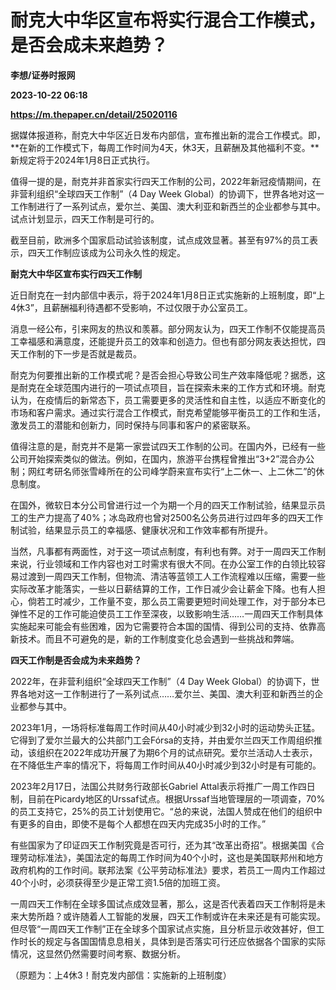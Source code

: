 # 耐克大中华区宣布将实行混合工作模式，是否会成未来趋势？
**李想/证券时报网**

**2023-10-22 06:18**

**https://m.thepaper.cn/detail/25020116**

据媒体报道称，耐克大中华区近日发布内部信，宣布推出新的混合工作模式。即，**在新的工作模式下，每周工作时间为4天，休3天，且薪酬及其他福利不变。**新规定将于2024年1月8日正式执行。

值得一提的是，耐克并非首家实行四天工作制的公司，2022年新冠疫情期间，在非营利组织“全球四天工作制”（4 Day Week Global）的协调下，世界各地对这一工作制进行了一系列试点，爱尔兰、美国、澳大利亚和新西兰的企业都参与其中。试点计划显示，四天工作制是可行的。

截至目前，欧洲多个国家启动试验该制度，试点成效显著。甚至有97%的员工表示，四天工作制应该成为公司永久性的规定。

**耐克大中华区宣布实行四天工作制**

近日耐克在一封内部信中表示，将于2024年1月8日正式实施新的上班制度，即“上4休3”，且薪酬福利待遇都不受影响，不过仅限于办公室员工。

消息一经公布，引来网友的热议和羡慕。部分网友认为，四天工作制不仅能提高员工幸福感和满意度，还能提升员工的效率和创造力。但也有部分网友表达担忧，四天工作制的下一步是否就是裁员。

耐克为何要推出新的工作模式呢？是否会担心导致公司生产效率降低呢？据悉，这是耐克在全球范围内进行的一项试点项目，旨在探索未来的工作方式和环境。耐克认为，在疫情后的新常态下，员工需要更多的灵活性和自主性，以适应不断变化的市场和客户需求。通过实行混合工作模式，耐克希望能够平衡员工的工作和生活，激发员工的潜能和创新力，同时保持与同事和客户的紧密联系。

值得注意的是，耐克并不是第一家尝试四天工作制的公司。在国内外，已经有一些公司开始探索类似的做法。例如，在国内，旅游平台携程曾推出“3+2”混合办公制；网红考研名师张雪峰所在的公司峰学蔚来宣布实行“上二休一、上二休二”的休息制度。

在国外，微软日本分公司曾进行过一个为期一个月的四天工作制试验，结果显示员工的生产力提高了40%；冰岛政府也曾对2500名公务员进行过四年多的四天工作制试验，结果显示员工的幸福感、健康状况和工作效率都有所提升。

当然，凡事都有两面性，对于这一项试点制度，有利也有弊。对于一周四天工作制来说，行业领域和工作内容也对工时需求有很大不同。在办公室工作的白领比较容易过渡到一周四天工作制，但物流、清洁等蓝领工人工作流程难以压缩，需要一些实际改革才能落实，一些以日薪结算的工作，工作日减少会让薪金下降。也有人担心，倘若工时减少，工作量不变，那么员工需要更短时间处理工作，对于部分本已弹性不足的工作可能迫使员工工作至深夜，以致影响生活……一周四天工作制具体实施起来可能会有些困难，因为它需要符合本国的国情、得到公司的支持、依靠高新技术。而且不可避免的是，新的工作制度变化总会遇到一些挑战和弊端。

**四天工作制是否会成为未来趋势？**

2022年，在非营利组织“全球四天工作制”（4 Day Week Global）的协调下，世界各地对这一工作制进行了一系列试点……爱尔兰、美国、澳大利亚和新西兰的企业都参与其中。

2023年1月，一场将标准每周工作时间从40小时减少到32小时的运动势头正猛。它得到了爱尔兰最大的公共部门工会Fórsa的支持，并由爱尔兰四天工作周组织推动，该组织在2022年成功开展了为期6个月的试点研究。爱尔兰活动人士表示，在不降低生产率的情况下，将每周工作时间从40小时减少到32小时是有可能的。

2023年2月17日，法国公共财务行政部长Gabriel Attal表示将推广一周工作四日制，目前在Picardy地区的Urssaf试点。根据Urssaf当地管理层的一项调查，70%的员工支持它，25%的员工计划使用它。“总的来说，法国人赞成在他们的组织中有更多的自由，即使不是每个人都想在四天内完成35小时的工作。”

有些国家为了印证四天工作制究竟是否可行，还为其“改革出奇招”。根据美国《合理劳动标准法》，美国法定的每周工作时间为40个小时，这也是美国联邦州和地方政府机构的工作时间。联邦法案《公平劳动标准法》要求，若员工一周内工作超过40个小时，必须获得至少是正常工资1.5倍的加班工资。

一周四天工作制在全球多国试点成效显著，那么，这是否代表着四天工作制将是未来大势所趋？或许随着人工智能的发展，四天工作制或许在未来还是有可能实现。但尽管“一周四天工作制”正在全球多个国家试点实施，且分析显示收效甚好，但工作时长的规定与各国国情息息相关，具体到是否落实可行还应依据各个国家的实际情况，这显然仍然需要时间考察、数据分析。

（原题为：上4休3！耐克发内部信：实施新的上班制度）